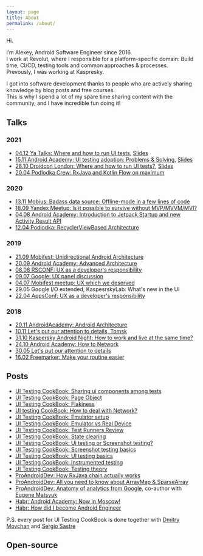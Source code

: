 ```yaml
---
layout: page
title: About
permalink: /about/
---
```


Hi.

I’m Alexey, Android Software Engineer since 2016.
<br>I work at Revolut, where I responsible for a platform-specific domain: Build time, CI/CD, testing tools and common approaches & processes.
<br>Prevously, I was working at Kaspresky.

I got into software development thanks to people who are actively sharing knowledge by blog posts and free courses. 
<br>This is why I spend a lot of my spare time sharing content with the community, and I have incredible fun doing it!

## Talks

### 2021

* [04.12 Ya Talks: Where and how to run UI tests](https://www.youtube.com/watch?v=0AQlKbskhkM&t=4256s), [Slides](https://speakerdeck.com/nonews/gdie-i-kak-proghoniat-ui-tiesty)
* [15.11 Android Academy: UI testing adoption: Problems & Solving](https://www.youtube.com/watch?v=6XW6T0QOPpc), [Slides](https://drive.google.com/drive/folders/1yy0moohPv2l1PE7wj5h_VodcbzURzW5h)
* [28.10 Droidcon London: Where and how to run UI tests?](https://www.droidcon.com/2021/11/16/where-and-how-to-run-ui-tests/), [Slides](https://speakerdeck.com/nonews/where-and-how-to-run-ui-tests-droidcon-london-2021)
* [20.04 Podlodka Crew: RxJava and Kotlin Flow on maximum](https://www.youtube.com/watch?v=rzWsDfOfBb0)


### 2020
* [13.11 Mobius: Badass data source: Offline-mode in a few lines of code](https://www.youtube.com/watch?v=PGbzchLBvL4)
* [18.09 Yandex Meetup: Is it possible to survive without MVP/MVVM/MVI?](https://www.youtube.com/watch?v=YwMdge6ze0s)
* [04.08 Android Academy: Introduction to Jetpack Startup and new Activity Result API](https://www.youtube.com/watch?v=8hZLlXNZo_o)
* [12.04 Podlodka: RecyclerViewBased Architecture](https://www.youtube.com/watch?v=PWpYBqr1u0w&list=PLNSmyatBJig5V7DxiS7gpomMO7mfwEo_B&index=11)

### 2019

* [21.09 Mobifest: Unidirectional Android Architecture](https://www.youtube.com/watch?v=IFj-ptrQ6ho&)
* [20.09 Android Academy: Advanced Architecture](https://www.youtube.com/watch?v=in0FUAbYaIU&t=1s)
* [08.08 RSCONF: UX as a developer's responsibility](https://www.youtube.com/watch?v=muqcNAVJuvc)
* [09.07 Google: UX panel discussion](https://www.youtube.com/watch?v=Xf1zLON2aKc)
* [04.07 Mobifest meetup: UX which we deserved](https://team.cft.ru/events/120)
* 29.05 Google I/O extended, KaspesrskyLab: What's new in the UI
* [22.04 AppsConf: UX as a developer's responsibility](https://www.youtube.com/watch?v=odD5C4F2vas&t=1s)


### 2018
* [20.11 AndroidAcademy: Android Architecture](https://www.youtube.com/watch?v=0sxsedFtqaw&list=PLjLCGE4bVpHChlptwNJW3is1lvO5wxFBu&index=10)
* [10.11 Let's put our attention to details, Tomsk](https://www.youtube.com/watch?v=WI2MGdudN8A)
* [31.10 Kaspersky Android Night: How to work and live at the same time?](https://www.youtube.com/watch?v=Gcdy0lvz4nY&t=8354s)
* [24.10 Android Academy: How to Network](https://www.youtube.com/watch?v=IaPhFYx-3uU&)
* [30.05 Let's put our attention to details](https://www.youtube.com/watch?v=B5ifTl1E1Sc)
* [16.02 Freemarker: Make your routine easier](https://www.youtube.com/watch?v=H-gRJ3xsan0&t=45s)

## Posts
* [UI Testing CookBook: Sharing ui components among tests](https://android-ui-testing.github.io/Cookbook/practices/shared_test_components/)
* [UI Testing CookBook: Page Object](https://android-ui-testing.github.io/Cookbook/practices/page_object/)
* [UI Testing CookBook: Flakiness](https://android-ui-testing.github.io/Cookbook/practices/flakiness/)
* [UI testing CookBook: How to deal with Network?](https://android-ui-testing.github.io/Cookbook/practices/network/)
* [UI Testing CookBook: Emulator setup](https://android-ui-testing.github.io/Cookbook/practices/emulator_setup/)
* [UI Testing CookBook: Emulator vs Real Device](https://android-ui-testing.github.io/Cookbook/practices/emulator_vs_real_device/)
* [UI Testing CookBook: Test Runners Review](https://android-ui-testing.github.io/Cookbook/practices/test_runners_review/)
* [UI Testing CookBook: State clearing](https://android-ui-testing.github.io/Cookbook/practices/state_clearing/)
* [UI Testing CookBook: Ui testing or Screenshot testing?](https://android-ui-testing.github.io/Cookbook/basics/ui_tests_vs_snapshot_tests/)
* [UI Testing CookBook: Screenshot testing basics](https://android-ui-testing.github.io/Cookbook/basics/screenshot_testing/)
* [UI Testing CookBook: UI testing basics](https://android-ui-testing.github.io/Cookbook/basics/ui_testing/)
* [UI Testing CookBook: Instrumented testing](https://android-ui-testing.github.io/Cookbook/basics/instrumented_testing_basics/)
* [UI Testing CookBook: Testing theory](https://android-ui-testing.github.io/Cookbook/basics/testing_theory/)
* [ProAndroidDev: How RxJava chain actually works](https://proandroiddev.com/how-rxjava-chain-actually-works-2800692f7e13)
* [ProAndroidDev: All you need to know about ArrayMap & SparseArray](https://proandroiddev.com/all-you-need-to-know-about-arraymap-sparsearray-49759c2ecbf9)
* [ProAndroidDev: Anatomy of analytics from Google](https://proandroiddev.com/anatomy-of-analytics-from-google-e107fff107ab), co-author with [Eugene Matsyuk](https://github.com/matzuk)
* [Habr: Android Academy: Now in Moscow!](https://habr.com/ru/post/420573/)
* [Habr: How did I become Android Engineer](https://habr.com/ru/post/328888/)

P.S. every post for UI Testing CookBook is done together with [Dmitry Movchan](https://github.com/v1sar) and [Sergio Sastre](https://github.com/sergio-sastre)

## Open-source


